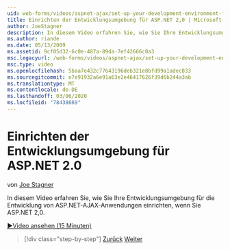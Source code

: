 ```yaml
---
uid: web-forms/videos/aspnet-ajax/set-up-your-development-environment-for-aspnet-20
title: Einrichten der Entwicklungsumgebung für ASP.NET 2,0 | Microsoft-Dokumentation
author: JoeStagner
description: In diesem Video erfahren Sie, wie Sie Ihre Entwicklungsumgebung für die Entwicklung von ASP.NET-AJAX-Anwendungen einrichten, wenn Sie ASP.NET 2,0.
ms.author: riande
ms.date: 05/13/2009
ms.assetid: 9cf05d32-6c0e-487a-89da-7ef42666c0a3
msc.legacyurl: /web-forms/videos/aspnet-ajax/set-up-your-development-environment-for-aspnet-20
msc.type: video
ms.openlocfilehash: 5baa7e432c77643196deb321e8bfd99a1adec833
ms.sourcegitcommit: e7e91932a6e91a63e2e46417626f39d6b244a3ab
ms.translationtype: MT
ms.contentlocale: de-DE
ms.lasthandoff: 03/06/2020
ms.locfileid: "78438669"
---
```

# <a name="set-up-your-development-environment-for-aspnet-20"></a>Einrichten der Entwicklungsumgebung für ASP.NET 2.0

von [Joe Stagner](https://github.com/JoeStagner)

In diesem Video erfahren Sie, wie Sie Ihre Entwicklungsumgebung für die Entwicklung von ASP.NET-AJAX-Anwendungen einrichten, wenn Sie ASP.NET 2,0.

[&#9654;Video ansehen (15 Minuten)](https://channel9.msdn.com/Blogs/ASP-NET-Site-Videos/set-up-your-development-environment-for-aspnet-20)

> [!div class="step-by-step"]
> [Zurück](set-up-your-development-environment-for-aspnet-35.md)
> [Weiter](how-do-i-customize-error-handling-for-the-aspnet-ajax-updatepanel.md)
